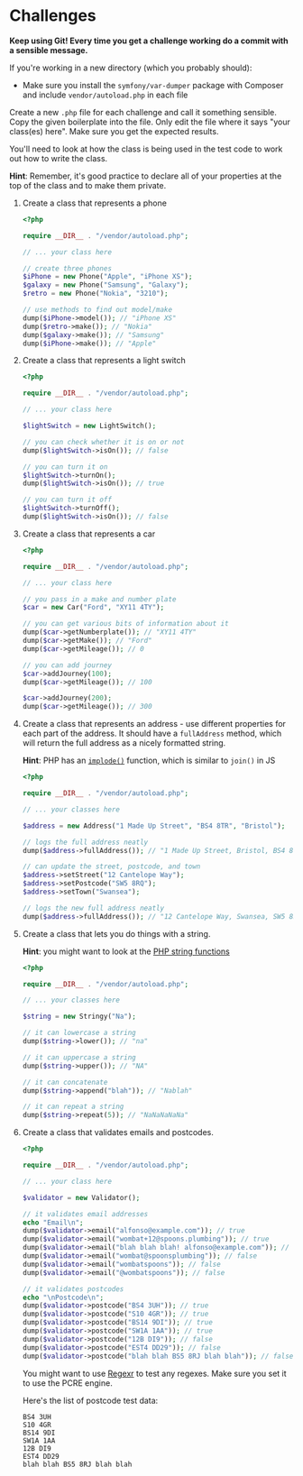 # Challenges

**Keep using Git! Every time you get a challenge working do a commit with a sensible message.**

If you're working in a new directory (which you probably should):

- Make sure you install the `symfony/var-dumper` package with Composer and include `vendor/autoload.php` in each file

Create a new `.php` file for each challenge and call it something sensible. Copy the given boilerplate into the file. Only edit the file where it says "your class(es) here". Make sure you get the expected results.

You'll need to look at how the class is being used in the test code to work out how to write the class.

**Hint**: Remember, it's good practice to declare all of your properties at the top of the class and to make them private.

1) Create a class that represents a phone

    ```php
    <?php

    require __DIR__ . "/vendor/autoload.php";

    // ... your class here

    // create three phones
    $iPhone = new Phone("Apple", "iPhone XS");
    $galaxy = new Phone("Samsung", "Galaxy");
    $retro = new Phone("Nokia", "3210");

    // use methods to find out model/make
    dump($iPhone->model()); // "iPhone XS"
    dump($retro->make()); // "Nokia"
    dump($galaxy->make()); // "Samsung"
    dump($iPhone->make()); // "Apple"
    ```

1) Create a class that represents a light switch

    ```php
    <?php

    require __DIR__ . "/vendor/autoload.php";

    // ... your class here

    $lightSwitch = new LightSwitch();

    // you can check whether it is on or not
    dump($lightSwitch->isOn()); // false

    // you can turn it on
    $lightSwitch->turnOn();
    dump($lightSwitch->isOn()); // true

    // you can turn it off
    $lightSwitch->turnOff();
    dump($lightSwitch->isOn()); // false
    ```



1) Create a class that represents a car

    ```php
    <?php

    require __DIR__ . "/vendor/autoload.php";

    // ... your class here

    // you pass in a make and number plate
    $car = new Car("Ford", "XY11 4TY");

    // you can get various bits of information about it
    dump($car->getNumberplate()); // "XY11 4TY"
    dump($car->getMake()); // "Ford"
    dump($car->getMileage()); // 0

    // you can add journey
    $car->addJourney(100);
    dump($car->getMileage()); // 100

    $car->addJourney(200);
    dump($car->getMileage()); // 300
    ```


1) Create a class that represents an address - use different properties for each part of the address. It should have a `fullAddress` method, which will return the full address as a nicely formatted string.

    **Hint**: PHP has an [`implode()`](http://php.net/manual/en/function.implode.php) function, which is similar to `join()` in JS

    ```php
    <?php

    require __DIR__ . "/vendor/autoload.php";

    // ... your classes here

    $address = new Address("1 Made Up Street", "BS4 8TR", "Bristol");

    // logs the full address neatly
    dump($address->fullAddress()); // "1 Made Up Street, Bristol, BS4 8TR"

    // can update the street, postcode, and town
    $address->setStreet("12 Cantelope Way");
    $address->setPostcode("SW5 8RQ");
    $address->setTown("Swansea");

    // logs the new full address neatly
    dump($address->fullAddress()); // "12 Cantelope Way, Swansea, SW5 8RQ"
    ```

1) Create a class that lets you do things with a string.

    **Hint**: you might want to look at the [PHP string functions](http://www.php.net/manual/en/ref.strings.php)

    ```php
    <?php

    require __DIR__ . "/vendor/autoload.php";

    // ... your classes here

    $string = new Stringy("Na");

    // it can lowercase a string
    dump($string->lower()); // "na"

    // it can uppercase a string
    dump($string->upper()); // "NA"

    // it can concatenate
    dump($string->append("blah")); // "Nablah"

    // it can repeat a string
    dump($string->repeat(5)); // "NaNaNaNaNa"
    ```

1) Create a class that validates emails and postcodes.

    ```php
    <?php

    require __DIR__ . "/vendor/autoload.php";

    // ... your class here

    $validator = new Validator();

    // it validates email addresses
    echo "Email\n";
    dump($validator->email("alfonso@example.com")); // true
    dump($validator->email("wombat+12@spoons.plumbing")); // true
    dump($validator->email("blah blah blah! alfonso@example.com")); // false
    dump($validator->email("wombat@spoonsplumbing")); // false
    dump($validator->email("wombatspoons")); // false
    dump($validator->email("@wombatspoons")); // false

    // it validates postcodes
    echo "\nPostcode\n";
    dump($validator->postcode("BS4 3UH")); // true
    dump($validator->postcode("S10 4GR")); // true
    dump($validator->postcode("BS14 9DI")); // true
    dump($validator->postcode("SW1A 1AA")); // true
    dump($validator->postcode("12B DI9")); // false
    dump($validator->postcode("EST4 DD29")); // false
    dump($validator->postcode("blah blah BS5 8RJ blah blah")); // false
    ```

    You might want to use [Regexr](https://regexr.com) to test any regexes. Make sure you set it to use the PCRE engine.

    Here's the list of postcode test data:

    ```
    BS4 3UH
    S10 4GR
    BS14 9DI
    SW1A 1AA
    12B DI9
    EST4 DD29
    blah blah BS5 8RJ blah blah
    ```
